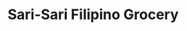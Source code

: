 ---
title: "Sari-Sari Filipino Grocery"
url: /surrey/sari-sari-filipino-grocery/
shop: supermarket
---